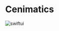 # Cenimatics
![swiftui](https://github.com/oradwanomar/Cenimatics/assets/94869017/13a64e39-ce7c-4e6c-8239-60f0451a3a45)
